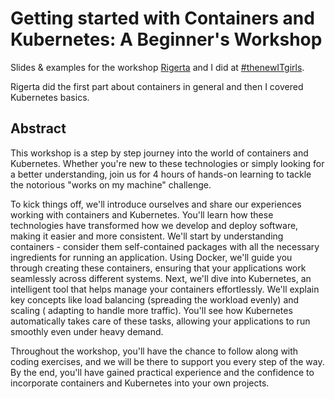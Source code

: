 # Getting started with Containers and Kubernetes: A Beginner's Workshop

Slides & examples for the workshop [Rigerta](https://github.com/rigerta) and I did
at [#thenewITgirls](https://www.meetup.com/thenewitgirls/).

Rigerta did the first part about containers in general and then I covered Kubernetes basics.

## Abstract

This workshop is a step by step journey into the world of containers and Kubernetes. Whether you're new to these
technologies or simply looking for a better understanding, join us for 4 hours of hands-on learning to tackle the
notorious "works on my machine" challenge.

To kick things off, we'll introduce ourselves and share our experiences working with containers and Kubernetes. You'll
learn how these technologies have transformed how we develop and deploy software, making it easier and more consistent.
We'll start by understanding containers - consider them self-contained packages with all the necessary ingredients for
running an application. Using Docker, we'll guide you through creating these containers, ensuring that your applications
work seamlessly across different systems. Next, we'll dive into Kubernetes, an intelligent tool that helps manage your
containers effortlessly. We'll explain key concepts like load balancing (spreading the workload evenly) and scaling (
adapting to handle more traffic). You'll see how Kubernetes automatically takes care of these tasks, allowing your
applications to run smoothly even under heavy demand.

Throughout the workshop, you'll have the chance to follow along with coding exercises, and we will be there to support
you every step of the way. By the end, you'll have gained practical experience and the confidence to incorporate
containers and Kubernetes into your own projects.